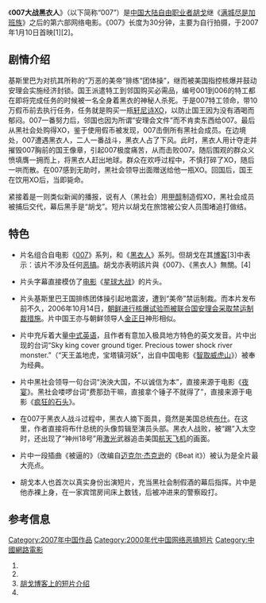 《**007大战黑衣人**》（以下简称“007”）是[中国大陆自由职业者](https://zh.wikipedia.org/wiki/中国 "wikilink")[胡戈](../Page/胡戈.md "wikilink")继《[满城尽是加班族](https://zh.wikipedia.org/wiki/滿城盡是加班族 "wikilink")》之后的第六部网络电影。《007》长度为30分钟，主要为自行拍摄，于2007年1月10日首映\[1\]\[2\]。

## 剧情介绍

基斯里巴为对抗其所称的“万恶的美帝”排练“团体操”，继而被美国指控核爆并鼓动安理会实施经济封锁。国王派遣特工到邻国购买必需品，编号001到006的特工都在即将完成任务的时候被一名全身着黑衣的神秘人杀死。于是007特工领命，带10万假币前去执行任务，任务就是购买一瓶[轩尼诗XO](https://zh.wikipedia.org/wiki/轩尼诗 "wikilink")，以防止国王因为没有酒喝而郁闷。007一番努力后，邻国也因为所谓“安理会文件”而不肯卖东西给007。最后从黑社会处购得XO，鉴于使用假币被发现，007击倒所有黑社会成员。在边境处，007遭遇黑衣人，二人一番战斗，黑衣人占了下风。此时，黑衣人用计夺走并摧毁007胸前的国王像章，引起007极度痛苦，从而击败007。随后围观的群众义愤填膺一拥而上，将黑衣人赶出地球。群众在欢呼过程中，不慎打碎了XO，随后一哄而散。在007感到无助时，黑社会领导出面赠送给他一瓶XO。回国后，国王在饮用XO后，当即毙命。

紧接着是一则类似新闻的播报，说有人（黑社会）用[甲醇](../Page/甲醇.md "wikilink")制造假XO，黑社会成员被捕后交代，幕后黑手是“胡戈”。短片以胡戈在旅馆被公安人员围堵追打做结。

## 特色

  - 片名组合自电影《[007](../Page/占士邦.md "wikilink")》系列，和《[黑衣人](../Page/黑超特警組.md "wikilink")》系列。但胡戈在其[博客](../Page/網誌.md "wikilink")\[3\]中表示：该片不涉及任何[恶搞](../Page/惡搞文化.md "wikilink")。胡戈亦表明該片與《007》、《黑衣人》無關。\[4\]

<!-- end list -->

  - 片头字幕直接模仿了[电影](../Page/电影.md "wikilink")《[星球大战](../Page/星際大戰.md "wikilink")》的片头。

<!-- end list -->

  - 片头基斯里巴王国排练团体操引起地震波，遭到“美帝”禁运制裁。而本片发布前不久，2006年10月14日，[朝鲜进行核爆试验而被联合国安理会采取禁运制裁措施](https://zh.wikipedia.org/wiki/朝鲜 "wikilink")。片中国王亦与朝鲜领导人[金正日](../Page/金正日.md "wikilink")神形相似。

<!-- end list -->

  - 片中充斥着大量[中式英语](../Page/中式英语.md "wikilink")，且作者有意加入极具地方特色的英文发音。片中出现的台词“Sky king cover ground tiger. Precious tower shock river monster.”（“天王盖地虎，宝塔镇河妖”，出自中国电影《[智取威虎山](../Page/智取威虎山.md "wikilink")》）被奉为经典。

<!-- end list -->

  - 片中黑社会领导一句台词“泱泱大国，不以诚信为本”，直接来源于电影《[夜宴](../Page/夜宴.md "wikilink")》。黑社会喽啰台词“费那劲干嘛，直接拿个锤子不就得了”，直接来源于电影《[疯狂的石头](https://zh.wikipedia.org/wiki/疯狂的石头 "wikilink")》。

<!-- end list -->

  - 在007于黑衣人战斗过程中，黑衣人摘下面具，竟然是美国总统[布什](../Page/乔治·沃克·布什.md "wikilink")。在这里，作者直接将布什总统的头像剪辑至演员头部。黑衣人战败，被“踢”入太空时，还出现了“神州18号”用[激光](../Page/激光.md "wikilink")武器追击美国[航天飞机](../Page/航天飞机.md "wikilink")的画面。

<!-- end list -->

  - 片中一段插曲《被逼的》（改编自[迈克尔·杰克逊](../Page/迈克尔·杰克逊.md "wikilink")的《Beat it》）被认为是全片最大亮点。

<!-- end list -->

  - 胡戈本人也首次以真实身份出演短片，充当黑社会制假酒的幕后指挥。片中是他赤裸上身，在一家宾馆房间床上数钱，后被冲进来的警察殴打。

## 参考信息

[Category:2007年中国作品](https://zh.wikipedia.org/wiki/Category:2007年中国作品 "wikilink") [Category:2000年代中国网络恶搞短片](https://zh.wikipedia.org/wiki/Category:2000年代中国网络恶搞短片 "wikilink") [Category:中國網路電影](https://zh.wikipedia.org/wiki/Category:中國網路電影 "wikilink")

1.
2.
3.  [胡戈博客上的短片介绍](http://blog.sina.com.cn/u/4888f5070100074x)
4.